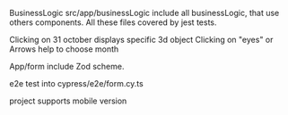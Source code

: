 BusinessLogic
src/app/businessLogic include all businessLogic, that use others components.
All these files covered by jest tests.


Clicking on 31 october displays specific 3d object
Clicking on "eyes" or Arrows help to choose month

App/form include Zod scheme.

e2e test into cypress/e2e/form.cy.ts

project supports mobile version

